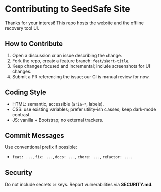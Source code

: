 # Contributing to SeedSafe Site

Thanks for your interest! This repo hosts the website and the offline recovery tool UI.

## How to Contribute
1. Open a discussion or an issue describing the change.
2. Fork the repo, create a feature branch: `feat/short-title`.
3. Keep changes focused and incremental; include screenshots for UI changes.
4. Submit a PR referencing the issue; our CI is manual review for now.

## Coding Style
- HTML: semantic, accessible (`aria-*`, labels).
- CSS: use existing variables; prefer utility-ish classes; keep dark-mode contrast.
- JS: vanilla + Bootstrap; no external trackers.

## Commit Messages
Use conventional prefix if possible:
- `feat: ...`, `fix: ...`, `docs: ...`, `chore: ...`, `refactor: ...`.

## Security
Do not include secrets or keys. Report vulnerabilities via **SECURITY.md**.
